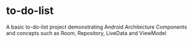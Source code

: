 # to-do-list
A basic to-do-list project demonstrating Android Architecture Components and concepts such as Room, Repository, LiveData and ViewModel
